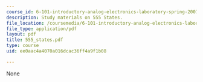 ```yaml
---
course_id: 6-101-introductory-analog-electronics-laboratory-spring-2007
description: Study materials on 555 States.
file_location: /coursemedia/6-101-introductory-analog-electronics-laboratory-spring-2007/ee0aac4a4070a016dcac36ff4a9f1b08_555_states.pdf
file_type: application/pdf
layout: pdf
title: 555_states.pdf
type: course
uid: ee0aac4a4070a016dcac36ff4a9f1b08

---
```

None